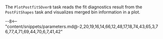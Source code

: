 The `PlotPostfitSOverB` task reads the fit diagnostics result from the `PostFitShapes` task and visualizes merged bin information in a plot.

<div class="dhi_parameter_table">

--8<-- "content/snippets/parameters.md@-2,20,19,16,14,66,12,48,17,18,74,43,65,3,76,77,4,71,69,44,70,6,7,41,42"

</div>
